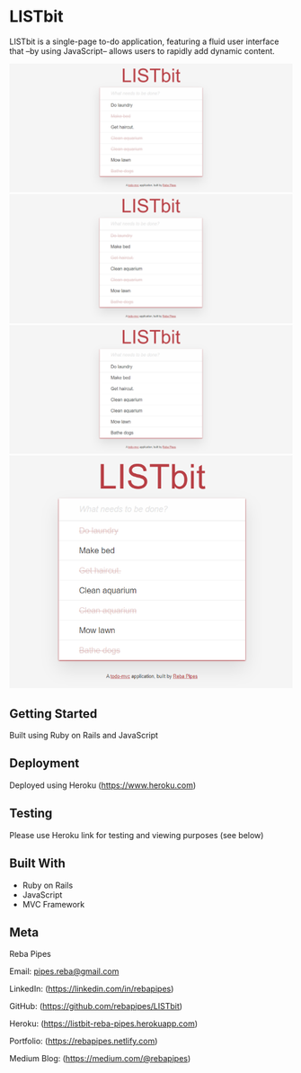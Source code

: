 # LISTbit

LISTbit is a single-page to-do application, featuring a fluid user interface that –by using JavaScript– allows users to rapidly add dynamic content.

![](LISTbit_checked.png)
![](LISTbit_landing.png)
![](LISTbit_unchecked.png)
![](LISTbit_zoomed.png)


## Getting Started

Built using Ruby on Rails and JavaScript

## Deployment

Deployed using Heroku (https://www.heroku.com)

## Testing

Please use Heroku link for testing and viewing purposes (see below)

## Built With

* Ruby on Rails
* JavaScript
* MVC Framework

## Meta

Reba Pipes

Email: pipes.reba@gmail.com

LinkedIn: (https://linkedin.com/in/rebapipes)

GitHub: (https://github.com/rebapipes/LISTbit)

Heroku: (https://listbit-reba-pipes.herokuapp.com)

Portfolio: (https://rebapipes.netlify.com)

Medium Blog: (https://medium.com/@rebapipes) 